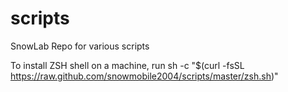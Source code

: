 # scripts
SnowLab Repo for various scripts

To install ZSH shell on a machine, run sh -c "$(curl -fsSL https://raw.github.com/snowmobile2004/scripts/master/zsh.sh)"


